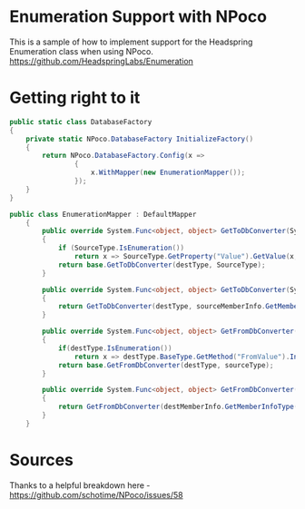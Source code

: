Enumeration Support with NPoco
=================
This is a sample of how to implement support for the Headspring Enumeration class when using NPoco.  
https://github.com/HeadspringLabs/Enumeration

Getting right to it
=================
```C#
public static class DatabaseFactory
{
    private static NPoco.DatabaseFactory InitializeFactory()
    {
        return NPoco.DatabaseFactory.Config(x =>
                {
                    x.WithMapper(new EnumerationMapper());
                });
    }
}
```

```C#
public class EnumerationMapper : DefaultMapper
    {
        public override System.Func<object, object> GetToDbConverter(System.Type destType, System.Type SourceType)
        {
            if (SourceType.IsEnumeration())
                return x => SourceType.GetProperty("Value").GetValue(x, new object[] { });
            return base.GetToDbConverter(destType, SourceType);
        }

        public override System.Func<object, object> GetToDbConverter(System.Type destType, System.Reflection.MemberInfo sourceMemberInfo)
        {
            return GetToDbConverter(destType, sourceMemberInfo.GetMemberInfoType());
        }

        public override System.Func<object, object> GetFromDbConverter(System.Type destType, System.Type sourceType)
        {
            if(destType.IsEnumeration())
                return x => destType.BaseType.GetMethod("FromValue").Invoke(null, new[] { x });
            return base.GetFromDbConverter(destType, sourceType);
        }

        public override System.Func<object, object> GetFromDbConverter(System.Reflection.MemberInfo destMemberInfo, System.Type sourceType)
        {
            return GetFromDbConverter(destMemberInfo.GetMemberInfoType(), sourceType);
        }
    }
```

Sources
=================
Thanks to a helpful breakdown here - https://github.com/schotime/NPoco/issues/58